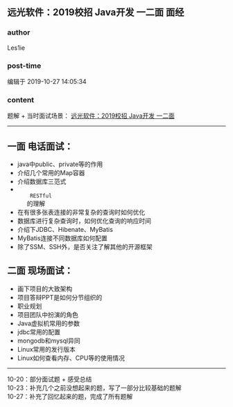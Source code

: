 ## 远光软件：2019校招 Java开发 一二面 面经
### author 
Les1ie
### post-time 

编辑于  2019-10-27 14:05:34
### content 
<div class="post-topic-des nc-post-content">
 <p>
  题解 + 当时面试场景：
  <a href="https://blog.nowcoder.net/n/f82be60cb00744cda96cf4e02b416f0a" target="_blank">
   远光软件：2019校招 Java开发 一二面
  </a>
 </p>
 <hr/>
 <h2>
  一面 电话面试：
 </h2>
 <ul>
  <li>
   java中public、private等的作用
  </li>
  <li>
   介绍几个常用的Map容器
  </li>
  <li>
   介绍数据库三范式
  </li>
  <li>
   <code>
    RESTful
   </code>
   的理解
  </li>
  <li>
   在有很多张表连接的非常复杂的查询时如何优化
  </li>
  <li>
   数据库进行复杂查询时，如何优化查询的响应时间
  </li>
  <li>
   介绍下JDBC、Hibenate、MyBatis
  </li>
  <li>
   MyBatis连接不同数据库如何配置
  </li>
  <li>
   除了SSM、SSH外，是否关注了解其他的开源框架
  </li>
 </ul>
 <h2>
  二面 现场面试：
 </h2>
 <ul>
  <li>
   画下项目的大致架构
  </li>
  <li>
   项目答辩PPT是如何分节组织的
  </li>
  <li>
   职业规划
  </li>
  <li>
   项目团队中扮演的角色
  </li>
  <li>
   Java虚拟机常用的参数
  </li>
  <li>
   jdbc常用的配置
  </li>
  <li>
   mongodb和mysql异同
  </li>
  <li>
   Linux常用的发行版本
  </li>
  <li>
   Linux如何查看内存、CPU等的使用情况
  </li>
 </ul>
 <hr/>
 <p>
  10-20：部分面试题 + 感受总结
  <br/>
  10-23：补充几个之前没想起来的题，写了一部分比较基础的题解
  <br/>
  10-27：补充了回忆起来的题，完成了所有题解
 </p>
</div>
